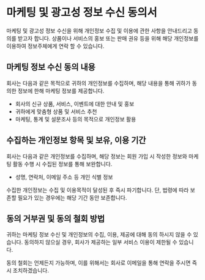 # 마케팅 및 광고성 정보 수신 동의서

마케팅 및 광고성 정보 수신을 위해 개인정보 수집 및 이용에 관한 사항을 안내드리고 동의를 받고자 합니다. 상품이나 서비스의 홍보  또는 판매 권유 등을 위해 해당 개인정보를 이용하여 정보주체에게 연락 할 수 있습니다.

## 마케팅 정보 수신 동의 내용

회사는 다음과 같은 목적으로 귀하의 개인정보를 수집하며, 해당 내용을 통해 귀하가 동의한 정보에 한해 마케팅 정보를 제공합니다.

- 회사의 신규 상품, 서비스, 이벤트에 대한 안내 및 홍보
- 귀하에게 맞춤형 상품 및 서비스 추천
- 마케팅, 통계 및 설문조사 등의 목적으로 개인정보 활용

## 수집하는 개인정보 항목 및 보유, 이용 기간

회사는 다음과 같은 개인정보를 수집하며, 해당 정보는 회원 가입 시 작성한 정보와 마케팅 활동 수행 시 수집된 정보를 통해 보완합니다.

- 성명, 연락처, 이메일 주소 등 개인 식별 정보

수집한 개인정보는 수집 및 이용목적이 달성된 후 즉시 파기합니다. 단, 법령에 따라 보존할 필요가 있는 경우에는 해당 기간 동안 보존합니다.

## 동의 거부권 및 동의 철회 방법

귀하는 마케팅 정보 수신 및 개인정보의 수집, 이용, 제공에 대해 동의 하시지 않을 수 있습니다. 동의하지 않으실 경우, 회사가 제공하는 일부 서비스 이용이 제한될 수 있습니다.

동의 철회는 언제든지 가능하며, 이를 위해서는 회사로 이메일을 통해 연락을 주시면 즉시 조치하겠습니다.